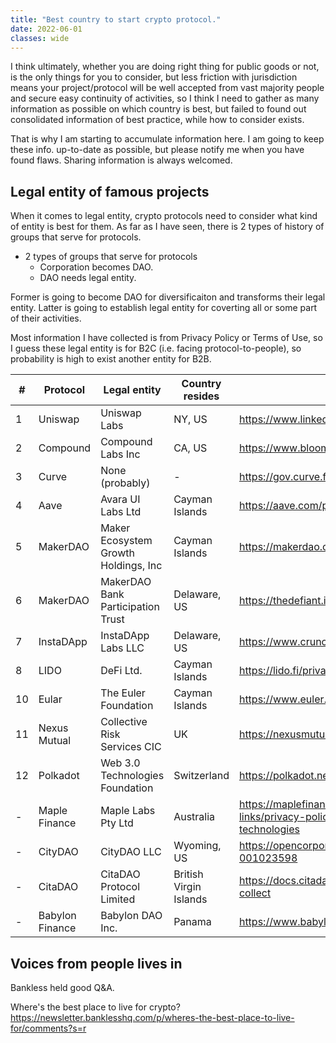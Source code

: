 ```yaml
---
title: "Best country to start crypto protocol."
date: 2022-06-01
classes: wide
---
```


I think ultimately, whether you are doing right thing for public goods or not, is the only things for you to consider, but less friction with jurisdiction means your project/protocol will be well accepted from vast majority people and secure easy continuity of activities, so I think I need to gather as many information as possible on which country is best, but failed to found out consolidated information of best practice, while how to consider exists.

That is why I am starting to accumulate information here.
I am going to keep these info. up-to-date as possible, but please notify me when you have found flaws. Sharing information is always welcomed.

## Legal entity of famous projects

When it comes to legal entity, crypto protocols need to consider what kind of entity is best for them. As far as I have seen, there is 2 types of history of groups that serve for protocols.

* 2 types of groups that serve for protocols
  * Corporation becomes DAO.
  * DAO needs legal entity.

Former is going to become DAO for diversificaiton and transforms their legal entity. Latter is going to establish legal entity for coverting all or some part of their activities.

Most information I have collected is from Privacy Policy or Terms of Use, so I guess these legal entity is for B2C (i.e. facing protocol-to-people), so probability is high to exist another entity for B2B.

| # | Protocol        | Legal entity                         | Country resides        | Reference                                                                                                              | date of reference     |
|---|-----------------|--------------------------------------|------------------------|------------------------------------------------------------------------------------------------------------------------|----------------------|
| 1 | Uniswap         | Uniswap Labs                         | NY, US                 | <https://www.linkedin.com/company/uniswaporg/about/>                                                                                      | 2022/6/12            |
| 2 | Compound        | Compound Labs Inc                    | CA, US                 | <https://www.bloomberg.com/profile/company/1620454D:US>                                                                                      | 2022/6/12            |
| 3 | Curve           | None (probably)                      | -                      | <https://gov.curve.fi/tos>                                                                                               | 2022/6/11            |
| 4 | Aave            | Avara UI Labs Ltd                    | Cayman Islands         | <https://aave.com/privacy-policy/>                                                                                       | 2022/6/11            |
| 5 | MakerDAO        | Maker Ecosystem Growth Holdings, Inc | Cayman Islands         | <https://makerdao.com/en/privacy/>                                                                                       | 2022/6/11            |
| 6 | MakerDAO        | MakerDAO Bank Participation Trust    | Delaware, US           | <https://thedefiant.io/makerdao-bank-deal-dai-loans/>                                                                    | 2022/6/11            |
| 7 | InstaDApp       | InstaDApp Labs LLC                   | Delaware, US           | <https://www.crunchbase.com/organization/instadapp>                                                                    | 2022/6/11            |
| 8 | LIDO            | DeFi Ltd.                            | Cayman Islands         | <https://lido.fi/privacy-notice>                                                                                      | 2022/6/12            |
|10 | Eular           | The Euler Foundation                 | Cayman Islands         | <https://www.euler.finance/terms/#terms>                                                                                      | 2022/6/12            |
|11 | Nexus Mutual    | Collective Risk Services CIC         | UK                     | <https://nexusmutual.io/pages/Terms-of-Use.pdf>                                                                                      | 2022/6/12            |
|12 | Polkadot        | Web 3.0 Technologies Foundation      | Switzerland            | <https://polkadot.network/privacy/>                                                                                      | 2022/6/12            |
| - | Maple Finance   | Maple Labs Pty Ltd                   | Australia              | <https://maplefinance.gitbook.io/maple/additional-links/privacy-policy#information-collection-and-tracking-technologies> | 2022/6/11            |
| - | CityDAO         | CityDAO LLC                          | Wyoming, US            | <https://opencorporates.com/companies/us_wy/2021-001023598>                                                              | 2022/6/11            |
| - | CitaDAO         | CitaDAO Protocol Limited             | British Virgin Islands | <https://docs.citadao.io/intro/privacy#what-information-we-collect>                                                      | 2022/6/11            |
| - | Babylon Finance | Babylon DAO Inc.                     | Panama                 | <https://www.babylon.finance/terms>                                                                                      | 2022/6/11            |






## Voices from people lives in

Bankless held good Q&A.

Where's the best place to live for crypto?
<https://newsletter.banklesshq.com/p/wheres-the-best-place-to-live-for/comments?s=r>
